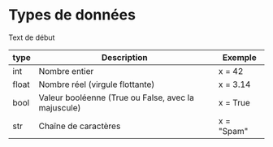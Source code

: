 # Types de données
 
Text de début

| type  | Description | Exemple |
| ----  | ---------- | ------- |
| int   | Nombre entier | x = 42 |
| float | Nombre réel (virgule flottante) | x = 3.14 |
| bool  | Valeur booléenne (True ou False, avec la majuscule) | x = True |
| str   | Chaîne de caractères | x = "Spam" |


<!-- Parler des limitations de float ? -->